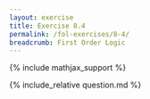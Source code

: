 ```yaml
---
layout: exercise
title: Exercise 8.4
permalink: /fol-exercises/8-4/
breadcrumb: First Order Logic
---
```


{% include mathjax_support %}

<div><i class="arrow-up" data-chapter="fol-exercises" data-exercise="ex_4" data-rating="0"></i></div>
{% include_relative question.md %}
